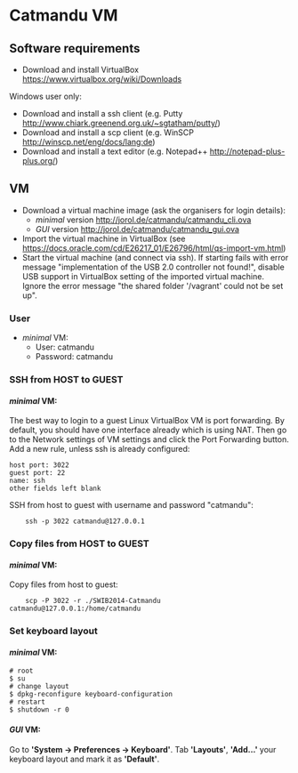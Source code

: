 # Catmandu VM

## Software requirements

* Download and install VirtualBox <https://www.virtualbox.org/wiki/Downloads>

Windows user only:

* Download and install a ssh client (e.g. Putty <http://www.chiark.greenend.org.uk/~sgtatham/putty/>)
* Download and install a scp client (e.g. WinSCP <http://winscp.net/eng/docs/lang:de>)
* Download and install a text editor (e.g. Notepad++ <http://notepad-plus-plus.org/>)

## VM

* Download a virtual machine image (ask the organisers for login details): 
    - _minimal_ version <http://jorol.de/catmandu/catmandu_cli.ova>
    - _GUI_ version <http://jorol.de/catmandu/catmandu_gui.ova>
* Import the virtual machine in VirtualBox (see <https://docs.oracle.com/cd/E26217_01/E26796/html/qs-import-vm.html>)
* Start the virtual machine (and connect via ssh). 
  If starting fails with error message "implementation of the USB 2.0 controller not found!",
  disable USB support in VirtualBox setting of the imported virtual machine. Ignore the error 
  message "the shared folder '/vagrant' could not be set up".
  
### User

* _minimal_ VM:
    - User: catmandu
    - Password: catmandu

### SSH from HOST to GUEST 

#### _minimal_ VM:

The best way to login to a guest Linux VirtualBox VM is port forwarding. By default, you should have one interface already which is using NAT. Then go to the Network settings of VM settings and click the Port Forwarding button. Add a new rule, unless ssh is already configured:

    host port: 3022
    guest port: 22
    name: ssh
    other fields left blank

SSH from host to guest with username and password "catmandu":

```terminal
    ssh -p 3022 catmandu@127.0.0.1
```

### Copy files from HOST to GUEST

#### _minimal_ VM:

Copy files from host to guest:

```terminal
    scp -P 3022 -r ./SWIB2014-Catmandu catmandu@127.0.0.1:/home/catmandu
```

### Set keyboard layout

#### _minimal_ VM:

```terminal
# root
$ su
# change layout
$ dpkg-reconfigure keyboard-configuration
# restart
$ shutdown -r 0 
```

#### _GUI_ VM:

Go to __'System -> Preferences -> Keyboard'__. Tab __'Layouts'__, __'Add...'__ your keyboard layout and mark it as __'Default'__.
